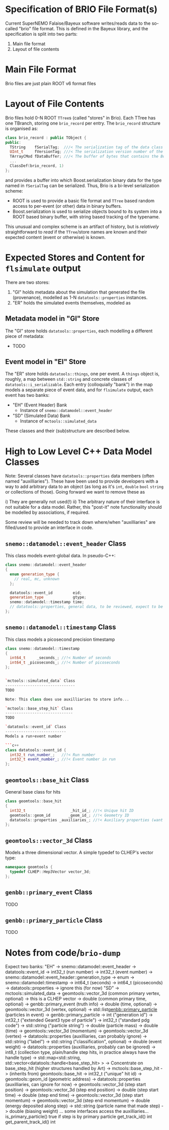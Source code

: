 Specification of BRIO File Format(s)
====================================

Current SuperNEMO Falaise/Bayeux software writes/reads data to the so-called
"brio" file format. This is defined in the Bayeux library, and the specification
is split into two parts:

1. Main file format
2. Layout of file contents


Main File Format
================

Brio files are just plain ROOT v6 format files

Layout of File Contents
=======================

Brio files hold 0-N ROOT `TTree`s (called "stores" in Brio). Each TTree has
one TBranch, storing one `brio_record` per entry. The `brio_record` structure
is organised as:

``` c++
class brio_record : public TObject {
public:
  TString    fSerialTag;  ///< The serialization tag of the data class
  UInt_t     fVersionTag; ///< The serialization version number of the data class
  TArrayCMod fDataBuffer; ///< The buffer of bytes that contains the Boost archive associated to the serialized data
  ...
  ClassDef(brio_record, 1)
};
```

and provides a buffer into which Boost.serialization binary data for the
type named in `fSerialTag` can be serialized. Thus, Brio is a bi-level
serialization scheme:

- ROOT is used to provide a basic file format and `TTree` based random
  access to per-event (or other) data in binary buffers.
- Boost.serialization is used to serialize objects bound to its system
  into a ROOT based binary buffer, with string based tracking of the
  typename.

This unusual and complex scheme is an artifact of history, but is _relatively_
straightforward to _read_ if the `TTree`/store names are known and their
expected content (event or otherwise) is known.


Expected Stores and Content for `flsimulate` output
===================================================
There are two stores:

1. "GI" holds metadata about the simulation that generated the file (provenance),
   modelled as 1-N `datatools::properties` instances.
2. "ER" holds the simulated events themselves, modeled as

Metadata model in "GI" Store
----------------------------
The "GI" store holds `datatools::properties`, each modelling a different
piece of metadata:

- TODO


Event model in "EI" Store
-------------------------
The "ER" store holds `datatools::things`, one per event. A `things` object is,
roughly, a map between `std::string` and concrete classes of `datatools::i_serializable`.
Each entry (colloquially "bank") in the map models a separate piece of event data,
and for `flsimulate` output, each event has two banks:

- "EH" (Event Header) Bank
  - Instance of `snemo::datamodel::event_header`
- "SD" (Simulated Data) Bank
  - Instance of `mctools::simulated_data`

These classes and their (sub)structure are described below.

High to Low Level C++ Data Model Classes
========================================

Note: Several classes have `datatools::properties` data members (often
named "auxilliaries"). These have been used to provide developers with
a way to add arbitrary data to an object (as long as it's `int`, `double`
`bool` `string` or collections of those). Going forward we want to remove
these as

i) They are generally not used(!)
ii) The arbitrary nature of their interface is not suitable for a data model.
Rather, this "post-it" note functionality should be modelled by associations,
if required.

Some review will be needed to track down where/when "auxilliaries" are
filled/used to provide an interface in code.


`snemo::datamodel::event_header` Class
--------------------------------------
This class models event-global data. In pseudo-C++:

```c++
class snemo::datamodel::event_header
{
  enum generation_type {
    // real, mc, unknown
  };

  datatools::event_id         eid;
  generation_type             gtype;
  snemo::datamodel::timestamp time;
  // datatools::properties, general data, to be reviewed, expect to be ignored
};
```

`snemo::datamodel::timestamp` Class
-----------------------------------
This class models a picosecond precision timestamp

```c++
class snemo::datamodel::timestamp
{
  int64_t     _seconds_; //!< Number of seconds
  int64_t _picoseconds_; //!< Number of picoseconds
};


`mctools::simulated_data` Class
-------------------------------
TODO

Note: This class does use auxilliaries to store info...

`mctools::base_step_hit` Class
------------------------------
TODO

`datatools::event_id` Class
---------------------------
Models a run+event number

```c++
class datatools::event_id {
  int32_t run_number_;   //!< Run number
  int32_t event_number_; //!< Event number in run
};
```

`geomtools::base_hit` Class
---------------------------
General base class for hits

```c++
class geomtools::base_hit
{
  int32_t                    _hit_id_; //!< Unique hit ID
  geomtools::geom_id        _geom_id_; //!< Geometry ID
  datatools::properties _auxiliaries_; //!< Auxiliary properties (want to ignore, if possible)
};
```

`geomtools::vector_3d` Class
----------------------------
Models a three dimensional vector. A simple typedef to CLHEP's
vector type:

```c++
namespace geomtools {
  typedef CLHEP::Hep3Vector vector_3d;
};
```

`genbb::primary_event` Class
----------------------------
TODO

`genbb::primary_particle` Class
-------------------------------
TODO

Notes from code/`brio-dump`
===========================
Expect two banks:
 "EH" -> snemo::datamodel::event_header
         -> datatools::event_id
            -> int32_t (run number)
            -> int32_t (event number)
         -> snemo::datamodel::event_header::generation_type
            -> enum
         -> snemo::datamodel::timestamp
            -> int64_t (seconds)
            -> int64_t (picoseconds)
         -> datatools::properties
            -> ignore this (for now)
 "SD" -> mctools::simulated_data
         -> geomtools::vector_3d (common primary vertex, optional)
            -> this is a CLHEP vector
         -> double (common primary time, optional)
         -> genbb::primary_event (truth info)
            -> double (time, optional)
            -> geomtools::vector_3d (vertex, optional)
            -> std::list<genbb::primary_particle> (particles in event)
               -> genbb::primary_particle
                  -> int ("generation id")
                  -> int32_t ("extended Geant3 type of particle")
                  -> int32_t ("standard pdg code")
                  -> std::string ("particle string")
                  -> double (particle mass)
                  -> double (time)
                  -> geomtools::vector_3d (momentum)
                  -> geomtools::vector_3d (vertex)
                  -> datatools::properties (auxilliaries, can probably
                  ignore)
            -> std::string ("label")
            -> std::string ("classification", optional)
            -> double (event weight)
            -> datatools::properties (auxilliaries, probably can be
            ignored)
         -> int8_t (collection type, plain/handle step hits, in practice
         always have the handle type)
         -> std::map<std::string,
         std::vector<datatools::handle<base_step_hit> >
            -> Concentrate on base_step_hit (higher structures handled by
            Art)
            -> mctools::base_step_hit
               -> (inherits from) geomtools::base_hit
                   -> int32_t ("unique" hit id)
                   -> geomtools::geom_id (geometric address)
                   -> datatools::properties (auxilliaries, can ignore for
                   now)
               -> geomtools::vector_3d (step start position)
               -> geomtools::vector_3d (step end position)
               -> double (step start time)
               -> double (step end time)
               -> geomtools::vector_3d (step start momentum)
               -> geomtools::vector_3d (step end momentum)
               -> double (energy deposited along step)
               -> std::string (particle name that made step)
               -> double (biasing weight)
               ... some interfaces access the auxilliaries...
               is_primary_particle() true if step is by primary particle
               get_track_id() int
               get_parent_track_id() int


